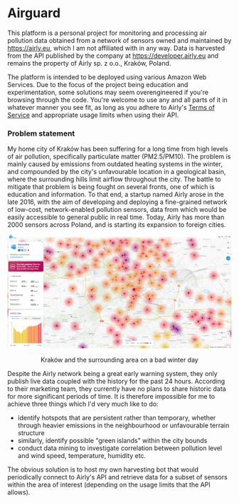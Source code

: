 # Airguard

This platform is a personal project for monitoring and processing air pollution data obtained from
a network of sensors owned and maintained by https://airly.eu, which I am not affiliated with in any way.
Data is harvested from the API published by the company at https://developer.airly.eu and remains
the property of Airly sp. z o.o., Kraków, Poland.

The platform is intended to be deployed using various Amazon Web Services. Due to the focus of the project
being education and experimentation, some solutions may seem overengineered if you're browsing through
the code. You're welcome to use any and all parts of it in whatever manner you see fit, as long as you
adhere to Airly's [Terms of Service](https://airly.eu/docs/tos-en.pdf) and appropriate usage limits
when using their API.

### Problem statement

My home city of Kraków has been suffering for a long time from high levels of air pollution, specifically
particulate matter (PM2.5/PM10). The problem is mainly caused by emissions from outdated heating systems
in the winter, and compounded by the city's unfavourable location in a geological basin, where the surrounding
hills limit airflow throughout the city. The battle to mitigate that problem is being fought on several fronts,
one of which is education and information. To that end, a startup named Airly arose in the late 2016,
with the aim of developing and deploying a fine-grained network of low-cost, network-enabled pollution sensors,
data from which would be easily accessible to general public in real time. Today, Airly has more than 2000 sensors
across Poland, and is starting its expansion to foreign cities.

<p align="center">
  <a href="https://airly.eu/map/en/#50.06201,19.94098,i204">
    <img src="resources/airly-map-krakow.png" width="600"/>
  </a>
  <div align="center">Kraków and the surrounding area on a bad winter day</div>
</p>

Despite the Airly network being a great early warning system, they only publish live data coupled with
the history for the past 24 hours. According to their marketing team, they currently have no plans to share
historic data for more significant periods of time. It is therefore impossible for me to achieve three things
which I'd very much like to do:

* identify hotspots that are persistent rather than temporary, whether through heavier emissions
in the neighbourhood or unfavourable terrain structure
* similarly, identify possible "green islands" within the city bounds
* conduct data mining to investigate correlation between pollution level and wind speed, temperature, humidity etc.

The obvious solution is to host my own harvesting bot that would periodically connect to Airly's API and retrieve
data for a subset of sensors within the area of interest (depending on the usage limits that the API allows).
